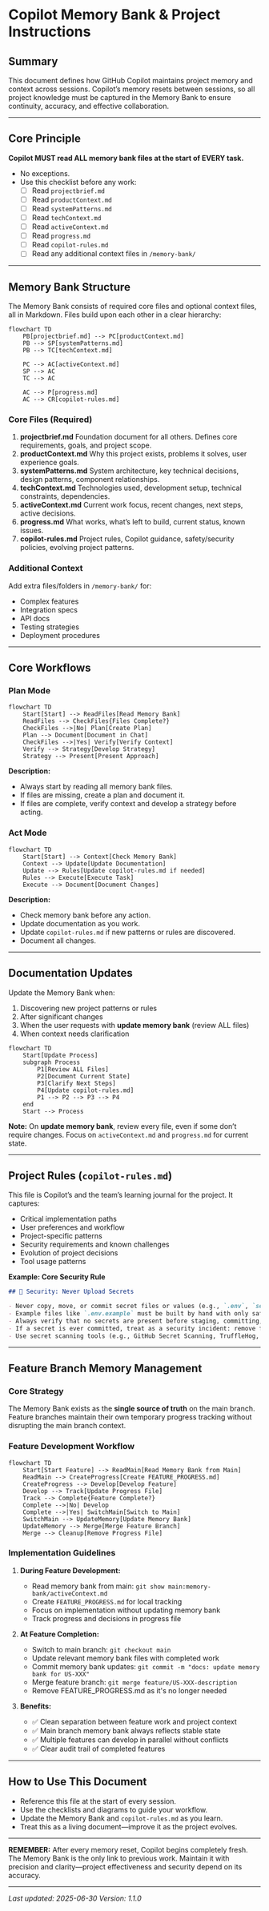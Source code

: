 # Copilot Memory Bank & Project Instructions

## Summary

This document defines how GitHub Copilot maintains project memory and context across sessions. Copilot’s memory resets between sessions, so all project knowledge must be captured in the Memory Bank to ensure continuity, accuracy, and effective collaboration.

---

## Core Principle

**Copilot MUST read ALL memory bank files at the start of EVERY task.**

- No exceptions.
- Use this checklist before any work:
  - [ ] Read `projectbrief.md`
  - [ ] Read `productContext.md`
  - [ ] Read `systemPatterns.md`
  - [ ] Read `techContext.md`
  - [ ] Read `activeContext.md`
  - [ ] Read `progress.md`
  - [ ] Read `copilot-rules.md`
  - [ ] Read any additional context files in `/memory-bank/`

---

## Memory Bank Structure

The Memory Bank consists of required core files and optional context files, all in Markdown. Files build upon each other in a clear hierarchy:

```mermaid
flowchart TD
    PB[projectbrief.md] --> PC[productContext.md]
    PB --> SP[systemPatterns.md]
    PB --> TC[techContext.md]

    PC --> AC[activeContext.md]
    SP --> AC
    TC --> AC

    AC --> P[progress.md]
    AC --> CR[copilot-rules.md]
```

### Core Files (Required)

1. **projectbrief.md**
   Foundation document for all others. Defines core requirements, goals, and project scope.
2. **productContext.md**
   Why this project exists, problems it solves, user experience goals.
3. **systemPatterns.md**
   System architecture, key technical decisions, design patterns, component relationships.
4. **techContext.md**
   Technologies used, development setup, technical constraints, dependencies.
5. **activeContext.md**
   Current work focus, recent changes, next steps, active decisions.
6. **progress.md**
   What works, what’s left to build, current status, known issues.
7. **copilot-rules.md**
   Project rules, Copilot guidance, safety/security policies, evolving project patterns.

### Additional Context

Add extra files/folders in `/memory-bank/` for:

- Complex features
- Integration specs
- API docs
- Testing strategies
- Deployment procedures

---

## Core Workflows

### Plan Mode

```mermaid
flowchart TD
    Start[Start] --> ReadFiles[Read Memory Bank]
    ReadFiles --> CheckFiles{Files Complete?}
    CheckFiles -->|No| Plan[Create Plan]
    Plan --> Document[Document in Chat]
    CheckFiles -->|Yes| Verify[Verify Context]
    Verify --> Strategy[Develop Strategy]
    Strategy --> Present[Present Approach]
```

**Description:**

- Always start by reading all memory bank files.
- If files are missing, create a plan and document it.
- If files are complete, verify context and develop a strategy before acting.

### Act Mode

```mermaid
flowchart TD
    Start[Start] --> Context[Check Memory Bank]
    Context --> Update[Update Documentation]
    Update --> Rules[Update copilot-rules.md if needed]
    Rules --> Execute[Execute Task]
    Execute --> Document[Document Changes]
```

**Description:**

- Check memory bank before any action.
- Update documentation as you work.
- Update `copilot-rules.md` if new patterns or rules are discovered.
- Document all changes.

---

## Documentation Updates

Update the Memory Bank when:

1. Discovering new project patterns or rules
2. After significant changes
3. When the user requests with **update memory bank** (review ALL files)
4. When context needs clarification

```mermaid
flowchart TD
    Start[Update Process]
    subgraph Process
        P1[Review ALL Files]
        P2[Document Current State]
        P3[Clarify Next Steps]
        P4[Update copilot-rules.md]
        P1 --> P2 --> P3 --> P4
    end
    Start --> Process
```

**Note:**
On **update memory bank**, review every file, even if some don’t require changes.
Focus on `activeContext.md` and `progress.md` for current state.

---

## Project Rules (`copilot-rules.md`)

This file is Copilot’s and the team’s learning journal for the project. It captures:

- Critical implementation paths
- User preferences and workflow
- Project-specific patterns
- Security requirements and known challenges
- Evolution of project decisions
- Tool usage patterns

**Example: Core Security Rule**

```markdown
## 🚨 Security: Never Upload Secrets

- Never copy, move, or commit secret files or values (e.g., `.env`, `secrets.json`, API keys, tokens, passwords) to version control or into example/sample config files.
- Example files like `.env.example` must be built by hand with only safe placeholder values.
- Always verify that no secrets are present before staging, committing, or pushing code.
- If a secret is ever committed, treat as a security incident: remove from history and rotate affected credentials immediately.
- Use secret scanning tools (e.g., GitHub Secret Scanning, TruffleHog, git-secrets) for extra safety.
```

---

## Feature Branch Memory Management

### Core Strategy
The Memory Bank exists as the **single source of truth** on the main branch. Feature branches maintain their own temporary progress tracking without disrupting the main branch context.

### Feature Development Workflow

```mermaid
flowchart TD
    Start[Start Feature] --> ReadMain[Read Memory Bank from Main]
    ReadMain --> CreateProgress[Create FEATURE_PROGRESS.md]
    CreateProgress --> Develop[Develop Feature]
    Develop --> Track[Update Progress File]
    Track --> Complete{Feature Complete?}
    Complete -->|No| Develop
    Complete -->|Yes| SwitchMain[Switch to Main]
    SwitchMain --> UpdateMemory[Update Memory Bank]
    UpdateMemory --> Merge[Merge Feature Branch]
    Merge --> Cleanup[Remove Progress File]
```

### Implementation Guidelines

1. **During Feature Development:**
   - Read memory bank from main: `git show main:memory-bank/activeContext.md`
   - Create `FEATURE_PROGRESS.md` for local tracking
   - Focus on implementation without updating memory bank
   - Track progress and decisions in progress file

2. **At Feature Completion:**
   - Switch to main branch: `git checkout main`
   - Update relevant memory bank files with completed work
   - Commit memory bank updates: `git commit -m "docs: update memory bank for US-XXX"`
   - Merge feature branch: `git merge feature/US-XXX-description`
   - Remove FEATURE_PROGRESS.md as it's no longer needed

3. **Benefits:**
   - ✅ Clean separation between feature work and project context
   - ✅ Main branch memory bank always reflects stable state
   - ✅ Multiple features can develop in parallel without conflicts
   - ✅ Clear audit trail of completed features

---

## How to Use This Document

- Reference this file at the start of every session.
- Use the checklists and diagrams to guide your workflow.
- Update the Memory Bank and `copilot-rules.md` as you learn.
- Treat this as a living document—improve it as the project evolves.

---

**REMEMBER:**
After every memory reset, Copilot begins completely fresh. The Memory Bank is the only link to previous work. Maintain it with precision and clarity—project effectiveness and security depend on its accuracy.

---

_Last updated: 2025-06-30_
_Version: 1.1.0_
